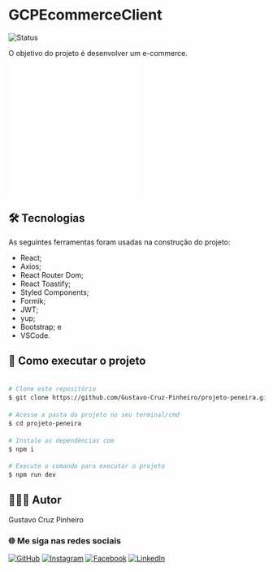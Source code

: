 # GCPEcommerceClient

![Status](http://img.shields.io/static/v1?label=Status&message=Em%20Progresso&color=yellow&style=for-the-badge)

O objetivo do projeto é desenvolver um e-commerce.

![Demonstração da Aplicação](./src/assets/logo_branco.png)

## 🛠 Tecnologias

As seguintes ferramentas foram usadas na construção do projeto:

* React;
* Axios;
* React Router Dom;
* React Toastify;
* Styled Components;
* Formik;
* JWT;
* yup;
* Bootstrap; e
* VSCode.

## 🚀 Como executar o projeto

```bash

# Clone este repositório
$ git clone https://github.com/Gustavo-Cruz-Pinheiro/projeto-peneira.git

# Acesse a pasta do projeto no seu terminal/cmd
$ cd projeto-peneira

# Instale as dependências com
$ npm i

# Execute o comando para executar o projeto
$ npm run dev

```

## 👨🏽‍💻 Autor

Gustavo Cruz Pinheiro

### 🌐 Me siga nas redes sociais

<a href="https://github.com/Gustavo-Cruz-Pinheiro">![GitHub](https://img.shields.io/badge/github-%23121011.svg?style=for-the-badge&logo=github&logoColor=white)</a>
<a href="https://www.instagram.com/gusttavo.cruz_">![Instagram](https://img.shields.io/badge/Instagram-%23E4405F.svg?style=for-the-badge&logo=Instagram&logoColor=white)</a>
<a href="https://www.facebook.com/gustavocruzpinheiro">![Facebook](https://img.shields.io/badge/Facebook-%231877F2.svg?style=for-the-badge&logo=Facebook&logoColor=white)</a>
<a href="https://www.linkedin.com/in/gustavo-cruz-pinheiro-61b852217/">![LinkedIn](https://img.shields.io/badge/linkedin-%230077B5.svg?style=for-the-badge&logo=linkedin&logoColor=white)</a>
